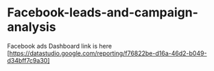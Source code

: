 # Facebook-leads-and-campaign-analysis

Facebook ads Dashboard link is here [https://datastudio.google.com/reporting/f76822be-d16a-46d2-b049-d34bff7c9a30]
